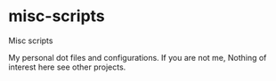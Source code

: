 # misc-scripts
Misc scripts

My personal dot files and configurations.
If you are not me, Nothing of interest here see other projects.
